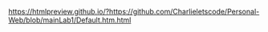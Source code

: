 https://htmlpreview.github.io/?https://github.com/Charlieletscode/Personal-Web/blob/mainLab1/Default.htm.html
